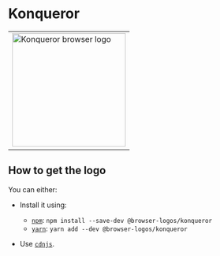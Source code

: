 Konqueror
=========

<!-- markdownlint-disable line-length no-inline-html -->
<table>
    <tr height=240>
        <td>
            <a href="https://github.com/alrra/browser-logos/tree/d780c7e4ea78afab4e5558382e2f951b5b113fbc/src/konqueror">
                <img width=230 src="https://raw.githubusercontent.com/alrra/browser-logos/d780c7e4ea78afab4e5558382e2f951b5b113fbc/src/konqueror/konqueror.svg?sanitize=true" alt="Konqueror browser logo">
            </a>
        </td>
    </tr>
</table>
<!-- markdownlint-enable line-length no-inline-html -->

How to get the logo
-------------------

You can either:

* Install it using:

  * [`npm`][npm]: `npm install --save-dev @browser-logos/konqueror`
  * [`yarn`][yarn]: `yarn add --dev @browser-logos/konqueror`

* Use [`cdnjs`][cdnjs].

<!-- Link labels: -->

[cdnjs]: https://cdnjs.com/libraries/browser-logos
[npm]: https://www.npmjs.com/
[yarn]: https://yarnpkg.com/

